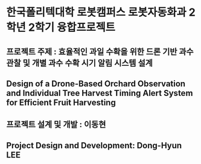 # 한국폴리텍대학 로봇캠퍼스 로봇자동화과 2학년 2학기 융합프로젝트

## 프로젝트 주제 : 효율적인 과일 수확을 위한 드론 기반 과수 관찰 및 개별 과수 수확 시기 알림 시스템 설계

## Design of a Drone-Based Orchard Observation and Individual Tree Harvest Timing Alert System for Efficient Fruit Harvesting

## 프로젝트 설계 및 개발 : 이동현

## Project Design and Development: Dong-Hyun LEE

